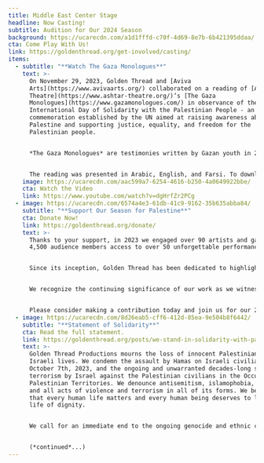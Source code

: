 ```yaml
---
title: Middle East Center Stage
headline: Now Casting!
subtitle: Audition for Our 2024 Season
background: https://ucarecdn.com/a1d1fffd-c70f-4d69-8e7b-6b421395ddaa/
cta: Come Play With Us!
link: https://goldenthread.org/get-involved/casting/
items:
  - subtitle: "**Watch The Gaza Monologues**"
    text: >-
      On November 29, 2023, Golden Thread and [Aviva
      Arts](https://www.avivaarts.org/) collaborated on a reading of [ASHTAR
      Theatre](https://www.ashtar-theatre.org/)’s [The Gaza
      Monologues](https://www.gazamonologues.com/) in observance of the
      International Day of Solidarity with the Palestinian People - an annual
      commemoration established by the UN aimed at raising awareness about
      Palestine and supporting justice, equality, and freedom for the
      Palestinian people.


      *The Gaza Monologues* are testimonies written by Gazan youth in 2010, after the first war on the Gaza Strip. Tragically, these monologues are still accurate today. They highlight the horrors, hopes, and resilience of the courageous Gazans, lifting up the voices of children and people in Gaza.


      The reading was presented in Arabic, English, and Farsi. To download the Gaza Monologues and read along in different languages please visit: *[The Gaza Monologues](https://www.gazamonologues.com/copy-of-team)* scripts page.
    image: https://ucarecdn.com/aac599a7-6254-4616-b250-4a0649922bbe/
    cta: Watch the Video
    link: https://www.youtube.com/watch?v=dgHrfZr2PCg
  - image: https://ucarecdn.com/6574a4e3-61db-41c9-9162-35b635abba84/
    subtitle: "**Support Our Season for Palestine**"
    cta: Donate Now!
    link: https://goldenthread.org/donate/
    text: >-
      Thanks to your support, in 2023 we engaged over 90 artists and gave over
      4,500 audience members access to over 50 unforgettable performances!


      Since its inception, Golden Thread has been dedicated to highlighting our shared humanity and challenging negative stereotypes and misinformed narratives about the Middle East. That mission has taken on even greater urgency today.


      We recognize the continuing significance of our work as we witness the Western media blatantly dehumanize and silence Palestinian voices enduring the atrocities of war. And we are taking action by dedicating our entire 2024 season to Palestine.


      Please consider making a contribution today and join us for our 2024 Season for Palestine!
  - image: https://ucarecdn.com/8d26eab5-cff6-412d-85ea-9e504b8f6442/
    subtitle: "**Statement of Solidarity**"
    cta: Read the full statement.
    link: https://goldenthread.org/posts/we-stand-in-solidarity-with-palestine/
    text: >-
      Golden Thread Productions mourns the loss of innocent Palestinian and
      Israeli lives. We condemn the assault by Hamas on Israeli civilians on
      October 7th, 2023, and the ongoing and unwarranted decades-long state
      terrorism by Israel against the Palestinian civilians in the Occupied
      Palestinian Territories. We denounce antisemitism, islamophobia, racism,
      and all acts of violence and terrorism in all of its forms. We believe
      that every human life matters and every human being deserves to live a
      life of dignity.


      We call for an immediate end to the ongoing genocide and ethnic cleansing against Palestinian civilians in the Gaza Strip committed by Netanyahu’s government and sanctioned by Biden’s administration. We call on all people of conscience to demand an immediate ceasefire in Gaza and the safe release of hostages. We firmly believe that lasting peace and security in the region can only be attained through political solutions that bring an end to Israeli military occupation and state violence against Palestinians. 


      (*continued*...)
---
```

